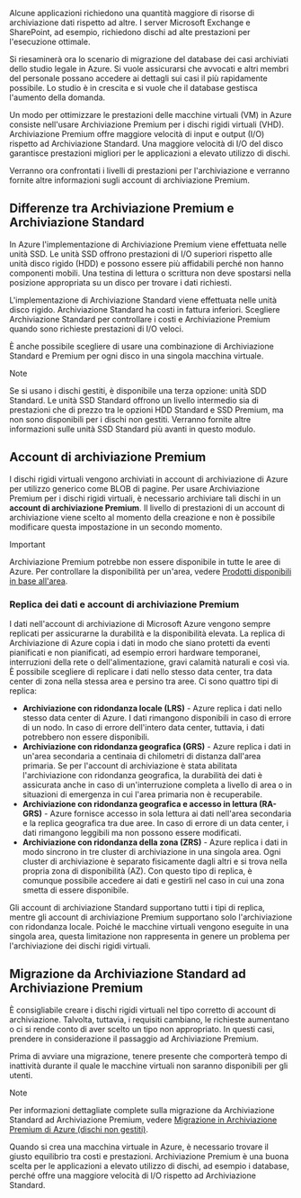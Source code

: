 Alcune applicazioni richiedono una quantità maggiore di risorse di archiviazione dati rispetto ad altre. I server Microsoft Exchange e SharePoint, ad esempio, richiedono dischi ad alte prestazioni per l'esecuzione ottimale.

Si riesaminerà ora lo scenario di migrazione del database dei casi archiviati dello studio legale in Azure. Si vuole assicurarsi che avvocati e altri membri del personale possano accedere ai dettagli sui casi il più rapidamente possibile. Lo studio è in crescita e si vuole che il database gestisca l'aumento della domanda.

Un modo per ottimizzare le prestazioni delle macchine virtuali (VM) in Azure consiste nell'usare Archiviazione Premium per i dischi rigidi virtuali (VHD). Archiviazione Premium offre maggiore velocità di input e output (I/O) rispetto ad Archiviazione Standard. Una maggiore velocità di I/O del disco garantisce prestazioni migliori per le applicazioni a elevato utilizzo di dischi.

Verranno ora confrontati i livelli di prestazioni per l'archiviazione e verranno fornite altre informazioni sugli account di archiviazione Premium.

## <a name="how-premium-storage-differs-from-standard-storage"></a>Differenze tra Archiviazione Premium e Archiviazione Standard

In Azure l'implementazione di Archiviazione Premium viene effettuata nelle unità SSD. Le unità SSD offrono prestazioni di I/O superiori rispetto alle unità disco rigido (HDD) e possono essere più affidabili perché non hanno componenti mobili. Una testina di lettura o scrittura non deve spostarsi nella posizione appropriata su un disco per trovare i dati richiesti. 

L'implementazione di Archiviazione Standard viene effettuata nelle unità disco rigido. Archiviazione Standard ha costi in fattura inferiori. Scegliere Archiviazione Standard per controllare i costi e Archiviazione Premium quando sono richieste prestazioni di I/O veloci.

È anche possibile scegliere di usare una combinazione di Archiviazione Standard e Premium per ogni disco in una singola macchina virtuale.

> [!NOTE]
> Se si usano i dischi gestiti, è disponibile una terza opzione: unità SDD Standard. Le unità SSD Standard offrono un livello intermedio sia di prestazioni che di prezzo tra le opzioni HDD Standard e SSD Premium, ma non sono disponibili per i dischi non gestiti. Verranno fornite altre informazioni sulle unità SSD Standard più avanti in questo modulo.

## <a name="premium-storage-accounts"></a>Account di archiviazione Premium

I dischi rigidi virtuali vengono archiviati in account di archiviazione di Azure per utilizzo generico come BLOB di pagine. Per usare Archiviazione Premium per i dischi rigidi virtuali, è necessario archiviare tali dischi in un **account di archiviazione Premium**. Il livello di prestazioni di un account di archiviazione viene scelto al momento della creazione e non è possibile modificare questa impostazione in un secondo momento.

> [!IMPORTANT]
> Archiviazione Premium potrebbe non essere disponibile in tutte le aree di Azure. Per controllare la disponibilità per un'area, vedere [Prodotti disponibili in base all'area](https://azure.microsoft.com/en-us/global-infrastructure/services/).

### <a name="data-replication-and-premium-storage-accounts"></a>Replica dei dati e account di archiviazione Premium

I dati nell'account di archiviazione di Microsoft Azure vengono sempre replicati per assicurarne la durabilità e la disponibilità elevata. La replica di Archiviazione di Azure copia i dati in modo che siano protetti da eventi pianificati e non pianificati, ad esempio errori hardware temporanei, interruzioni della rete o dell'alimentazione, gravi calamità naturali e così via. È possibile scegliere di replicare i dati nello stesso data center, tra data center di zona nella stessa area e persino tra aree. Ci sono quattro tipi di replica:

- **Archiviazione con ridondanza locale (LRS)** - Azure replica i dati nello stesso data center di Azure. I dati rimangono disponibili in caso di errore di un nodo. In caso di errore dell'intero data center, tuttavia, i dati potrebbero non essere disponibili.
- **Archiviazione con ridondanza geografica (GRS)** - Azure replica i dati in un'area secondaria a centinaia di chilometri di distanza dall'area primaria. Se per l'account di archiviazione è stata abilitata l'archiviazione con ridondanza geografica, la durabilità dei dati è assicurata anche in caso di un'interruzione completa a livello di area o in situazioni di emergenza in cui l'area primaria non è recuperabile.
- **Archiviazione con ridondanza geografica e accesso in lettura (RA-GRS)** - Azure fornisce accesso in sola lettura ai dati nell'area secondaria e la replica geografica tra due aree. In caso di errore di un data center, i dati rimangono leggibili ma non possono essere modificati.
- **Archiviazione con ridondanza della zona (ZRS)** - Azure replica i dati in modo sincrono in tre cluster di archiviazione in una singola area. Ogni cluster di archiviazione è separato fisicamente dagli altri e si trova nella propria zona di disponibilità (AZ). Con questo tipo di replica, è comunque possibile accedere ai dati e gestirli nel caso in cui una zona smetta di essere disponibile.

Gli account di archiviazione Standard supportano tutti i tipi di replica, mentre gli account di archiviazione Premium supportano solo l'archiviazione con ridondanza locale. Poiché le macchine virtuali vengono eseguite in una singola area, questa limitazione non rappresenta in genere un problema per l'archiviazione dei dischi rigidi virtuali.

## <a name="migrating-from-standard-storage-to-premium-storage"></a>Migrazione da Archiviazione Standard ad Archiviazione Premium

È consigliabile creare i dischi rigidi virtuali nel tipo corretto di account di archiviazione. Talvolta, tuttavia, i requisiti cambiano, le richieste aumentano o ci si rende conto di aver scelto un tipo non appropriato. In questi casi, prendere in considerazione il passaggio ad Archiviazione Premium.

Prima di avviare una migrazione, tenere presente che comporterà tempo di inattività durante il quale le macchine virtuali non saranno disponibili per gli utenti.

> [!NOTE]
> Per informazioni dettagliate complete sulla migrazione da Archiviazione Standard ad Archiviazione Premium, vedere [Migrazione in Archiviazione Premium di Azure (dischi non gestiti)](https://docs.microsoft.com/azure/storage/common/storage-migration-to-premium-storage).

Quando si crea una macchina virtuale in Azure, è necessario trovare il giusto equilibrio tra costi e prestazioni. Archiviazione Premium è una buona scelta per le applicazioni a elevato utilizzo di dischi, ad esempio i database, perché offre una maggiore velocità di I/O rispetto ad Archiviazione Standard.
